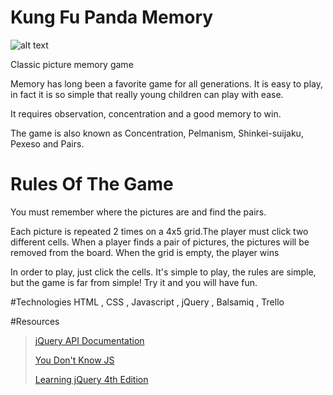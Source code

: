# Kung Fu Panda Memory
![alt text][logo]

[logo]:http://cdn.collider.com/wp-content/uploads/kung-fu-panda-2.jpg
>


Classic picture memory game

Memory has long been a favorite game for all generations. It is easy to play, in fact it is so simple that really young children can play with ease.

It requires observation, concentration and a good memory to win.

The game is also known as Concentration, Pelmanism, Shinkei-suijaku, Pexeso and Pairs.

# Rules Of The Game
 You must remember where the pictures are and find the pairs.

Each picture is repeated 2 times on a 4x5 grid.The player must click two different cells. 
When a player finds a pair of pictures, the pictures will be removed from the board.
When the grid is empty, the player wins

In order to play, just click the cells. It's simple to play, the rules are simple, but the game is far from simple! Try it and you will have fun.

#Technologies
HTML , CSS , Javascript , jQuery , Balsamiq , Trello






#Resources
>[jQuery API Documentation](https://api.jquery.com/)
>
>[You Don't Know JS](https://github.com/getify/You-Dont-Know-JS)
>
>[Learning jQuery 4th Edition](http://www.pdfiles.com/pdf/files/English/Web_Apps_Programming_&_Internet/Learning_jQuery.pdf)
